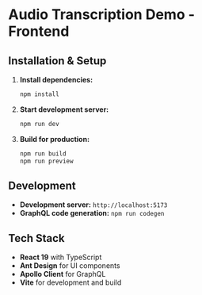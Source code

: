 # Audio Transcription Demo - Frontend

## Installation & Setup

1. **Install dependencies:**
   ```bash
   npm install
   ```

2. **Start development server:**
   ```bash
   npm run dev
   ```

3. **Build for production:**
   ```bash
   npm run build
   npm run preview
   ```

## Development

- **Development server:** `http://localhost:5173`
- **GraphQL code generation:** `npm run codegen`


## Tech Stack

- **React 19** with TypeScript
- **Ant Design** for UI components
- **Apollo Client** for GraphQL
- **Vite** for development and build
